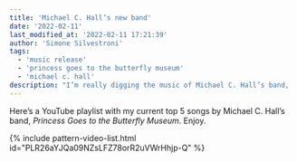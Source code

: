 ```yaml
---
title: 'Michael C. Hall’s new band'
date: '2022-02-11'
last_modified_at: '2022-02-11 17:21:39' 
author: 'Simone Silvestroni'
tags:
  - 'music release'
  - 'princess goes to the butterfly museum'
  - 'michael c. hall'
description: "I’m really digging the music of Michael C. Hall’s band, 'Princess Goes to the Butterfly Museum'. Here’s a playlist on YouTube with my current top five."
---
```

Here’s a YouTube playlist with my current top 5 songs by Michael C. Hall’s band, _Princess Goes to the Butterfly Museum_. Enjoy.

{% include pattern-video-list.html id="PLR26aYJQa09NZsLFZ78orR2uVWrHhjp-Q" %}